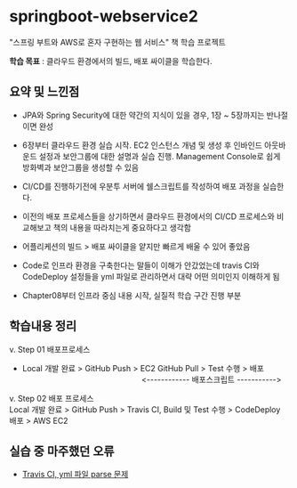 # springboot-webservice2

"스프링 부트와 AWS로 혼자 구현하는 웹 서비스" 책 학습 프로젝트

**학습 목표** : 클라우드 환경에서의 빌드, 배포 싸이클을 학습한다. 


요약 및 느낀점
----
- JPA와 Spring Security에 대한 약간의 지식이 있을 경우, 1장 ~ 5장까지는 반나절이면 완성
- 6장부터 클라우드 환경 실습 시작. EC2 인스턴스 개념 및 생성 후 인바인드 아웃바운드 설정과 보안그룹에 대한
설명과 실습 진행. Management Console로 쉽게 방화벽과 보안그룹을 생성할 수 있음 
- CI/CD를 진행하기전에 우분투 서버에 쉘스크립트를 작성하여 배포 과정을 실습한다. 
- 이전의 배포 프로세스들을 상기하면서 클라우드 환경에서의 CI/CD 프로세스와 비교해보고 책의 내용을 따라치는게
중요하다고 생각함 
- 어플리케션의 빌드 > 배포 싸이클을 얕지만 빠르게 배울 수 있어 좋았음
- Code로 인프라 환경을 구축한다는 말들이 이해가 안갔었는데 travis CI와 CodeDeploy 설정들을 yml 파일로 관리하면서 대략 어떤 의미인지
이해하게 됨 

- Chapter08부터 인프라 중심 내용 시작, 실질적 학습 구간 진행 부분 


학습내용 정리
---
v. Step 01 배포프로세스  
 - Local 개발 완료 > GitHub Push > EC2 GitHub Pull > Test 수행 > 배포  
　　　　　　　　　　　　　　　               <------------ 배포스크립트 -----------> 
 
v. Step 02 배포 프로세스   
 Local 개발 완료 > GitHub Push > Travis CI, Build 및 Test 수행 > CodeDeploy 배포 > AWS EC2 

실습 중 마주했던 오류
---
 - [Travis CI, yml 파일 parse 문제](https://github.com/dhkdhk/TIL/blob/master/ETC/YamlParseError.md)
 
 

